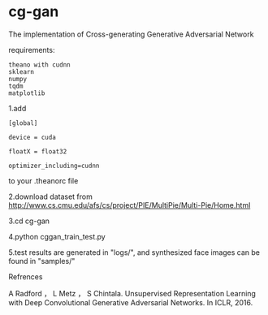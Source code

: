 # cg-gan
The implementation of Cross-generating Generative Adversarial Network

requirements:

    theano with cudnn
    sklearn
    numpy
    tqdm
    matplotlib
    
1.add

    [global]
    
    device = cuda
    
    floatX = float32
    
    optimizer_including=cudnn
  
  to your .theanorc file

2.download dataset from http://www.cs.cmu.edu/afs/cs/project/PIE/MultiPie/Multi-Pie/Home.html 

3.cd cg-gan 

4.python cggan_train_test.py

5.test results are generated in "logs/", and synthesized face images can be found in "samples/" 

Refrences

A Radford ， L Metz ， S Chintala. 
Unsupervised Representation Learning with Deep Convolutional Generative Adversarial Networks. In ICLR, 2016. 
